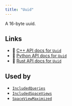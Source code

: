 ```yaml
---
title: "Uuid"
---
```


A 16-byte uuid.


## Links
 * 🌊 [C++ API docs for `Uuid`](https://ref.rerun.io/docs/cpp/stable/structrerun_1_1datatypes_1_1Uuid.html?speculative-link)
 * 🐍 [Python API docs for `Uuid`](https://ref.rerun.io/docs/python/stable/common/datatypes?speculative-link#rerun.datatypes.Uuid)
 * 🦀 [Rust API docs for `Uuid`](https://docs.rs/rerun/latest/rerun/datatypes/struct.Uuid.html?speculative-link)


## Used by

* [`IncludedQueries`](../components/included_queries.md?speculative-link)
* [`IncludedSpaceViews`](../components/included_space_views.md?speculative-link)
* [`SpaceViewMaximized`](../components/space_view_maximized.md?speculative-link)
